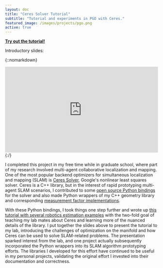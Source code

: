 ```yaml
---
layout: doc
title: "Ceres Solver Tutorial"
subtitle: "Tutorial and experiments in PGO with Ceres."
featured_image: /images/projects/pgo.png
active: true
---
```


**[Try out the tutorial!](https://notes.andrewtorgesen.com/doku.php?id=public:ceres)**

Introductory slides:

{::nomarkdown}
<div>
  <div style="position:relative;padding-top:56.25%;">
    <iframe src="https://notes.andrewtorgesen.com/doku.php?do=export_revealjs&id=public:ceres-slides&size=2000x1000#/" frameborder="0" allowfullscreen
      style="position:absolute;top:0;left:0;width:100%;height:100%;"></iframe>
  </div>
</div>
{:/}

I completed this project in my free time while in graduate school, where part of my research involved multi-agent collaborative localization and mapping. One of the most popular backend optimizers for simultaneous localization and mapping (SLAM) is [Ceres Solver](http://ceres-solver.org/), Google's nonlinear least squares solver. Ceres is a C++ library, but in the interest of rapid prototyping multi-agent SLAM scenarios, I contributed to some [open source Python bindings](https://github.com/Edwinem/ceres_python_bindings) for the solver and also made Python wrappers of my C++ geometry library and corresponding [measurement factor implementations](https://github.com/goromal/ceres-factors). 

With these Python bindings, I took things one step further and wrote up [this tutorial with several robotics estimation examples](https://notes.andrewtorgesen.com/doku.php?id=public:ceres) with the two-fold goal of teaching my lab mates about Ceres and learning more of the nuanced details of the library. I put together the slides above to present the tutorial to my lab, introducing the challenges of optimization on the manifold and how Ceres can be used to solve SLAM-related problems. The presentation sparked interest from the lab, and one project actually subsequently incorporated the Python wrappers into its SLAM algorithm prototyping efforts. The libraries I developed for this effort have continued to be useful in my personal projects, validating the original effort I invested into their documentation and correctness.